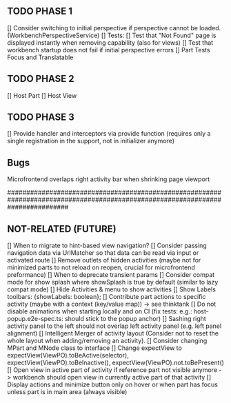 ## TODO PHASE 1
[] Consider switching to initial perspective if perspective cannot be loaded. (WorkbenchPerspectiveService)
[] Tests:
   [] Test that "Not Found" page is displayed instantly when removing capability (also for views)
   [] Test that workbench startup does not fail if initial perspective errors
   [] Part Tests Focus and Translatable

## TODO PHASE 2
[] Host Part
[] Host View

## TODO PHASE 3
[] Provide handler and interceptors via provide function (requires only a single registration in the support, not in initializer anymore)


## Bugs
Microfrontend overlaps right activity bar when shrinking page viewport

################################################################################################################################

## NOT-RELATED (FUTURE)
[] When to migrate to hint-based view navigation?
[] Consider passing navigation data via UrlMatcher so that data can be read via input or activated route
[] Remove outlets of hidden activities (maybe not for minimized parts to not reload on reopen, crucial for microfrontend preformance)
[] When to deprecate transient params
[] Consider compat mode for show splash where showSplash is true by default (similar to lazy compat mode)
[] Hide Activities & menu to show activities
[] Show Labels toolbars: {showLabels: boolean};
[] Contribute part actions to specific activity (maybe with a context (key/value map)) -> see thinktank
[] Do not disable animations when starting locally and on CI (fix tests: e.g.: host-popup.e2e-spec.ts: should stick to the popup anchor)
[] Sashing right activity panel to the left should not overlap left activity panel (e.g. left panel alignment)
[] Intelligent Merger of activity layout (Consider not to reset the whole layout when adding/removing an activity).
[] Consider changing MPart and MNode class to interface
[] Change expectView to expectView(ViewPO).toBeActive(selector), expectView(ViewPO).toBeInactive(), expectView(ViewPO).not.toBePresent()
[] Open view in active part of activity if reference part not visible anymore
   -> workbench should open view in currently active part of that activity
[] Display actions and minimize button only on hover or when part has focus unless part is in main area (always visible)
